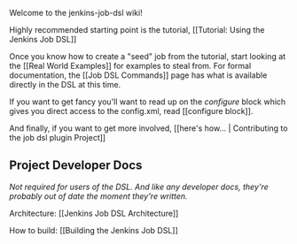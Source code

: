 Welcome to the jenkins-job-dsl wiki!

Highly recommended starting point is the tutorial, [[Tutorial: Using the Jenkins Job DSL]] 

Once you know how to create a "seed" job from the tutorial, start looking at the [[Real World Examples]] for examples to steal from.  For formal documentation, the [[Job DSL Commands]] page has what is available directly in the DSL at this time.

If you want to get fancy you'll want to read up on the _configure_ block which gives you direct access to the config.xml, read [[configure block]].

And finally, if you want to get more involved, [[here's how... | Contributing to the job dsl plugin Project]]

## Project Developer Docs
_Not required for users of the DSL. And like any developer docs, they're probably out of date the moment they're written._

Architecture: [[Jenkins Job DSL Architecture]]

How to build: [[Building the Jenkins Job DSL]]